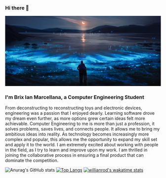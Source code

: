 ### Hi there 👋

![Brix Ian Marcellana](https://github.com/Azethyst/Azethyst/blob/main/githubBrix.PNG)

### I'm Brix Ian Marcellana, a Computer Engineering Student

From deconstructing to reconstructing toys and electronic devices, engineering was a passion that I enjoyed dearly. Learning software drove my dream even further, as more options grew certain ideas felt more achievable. Computer Engineering to me is more than just a profession, it solves problems, saves lives, and connects people. It allows me to bring my ambitious ideas into reality. As technology becomes increasingly more complex and popular, this allows me the opportunity to expand my skill set and apply it to the world. I am extremely excited about working with people in the field, as I try to learn and improve upon my work. I am thrilled in joining the collaborative process in ensuring a final product that can dominate the competition.

![Anurag's GitHub stats](https://github-readme-stats.vercel.app/api?username=Azethyst&show_icons=true&theme=radical)
[![Top Langs](https://github-readme-stats.vercel.app/api/top-langs/?username=Azethyst)](https://github.com/anuraghazra/github-readme-stats)
[![willianrod's wakatime stats](https://github-readme-stats.vercel.app/api/wakatime?username=willianrod)](https://github.com/anuraghazra/github-readme-stats)
